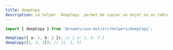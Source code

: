 ```yaml
---
title: deepCopy
description: Le helper `deepCopy` permet de copier un objet ou un tableau sans référence en profondeur.
---
```


<doc-tabs>

<doc-tab-item label="Utilisation">

```ts
import { deepCopy } from '@cnamts/vue-dot/src/helpers/deepCopy';

deepCopy({ a: 1, b: 2 }); // { a: 1, b: 2 }
deepCopy([1, 2, 3]); // [1, 2, 3]
```

</doc-tab-item>

<doc-tab-item label="API">
<doc-api name="helpers/deep-copy"></doc-api>
</doc-tab-item>

</doc-tabs>
